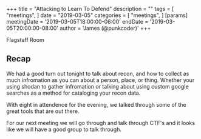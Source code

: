 +++
title = "Attacking to Learn To Defend"
description = ""
tags = [
    "meetings",
]
date = "2019-03-05"
categories = [
    "meetings",
]
[params]
  meetingDate = '2019-03-05T18:00:00-06:00'
  endDate = '2019-03-05T20:00:00-08:00'
  author = 'James (@punkcoder)'
+++

Flagstaff Room

<!--more-->
## Recap

We had a good turn out tonight to talk about recon, and how to collect as much
infromation as you can about a person, place, or thing. Whether your using
shodan to gather infromation or talking about using custom google searches as a
method for cataloging your recon data.

With eight in attendence for the evening, we talked through some of the great
tools that are out there.

For our next meeting we will go through and talk through CTF's and it looks like
we will have a good group to talk through.
